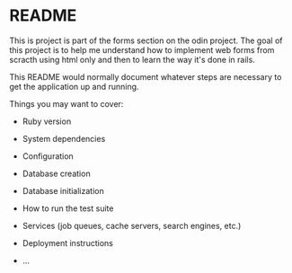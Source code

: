 # README
This is project is part of the forms section on the odin project. The goal of this project is to help me understand how to implement web forms from scracth using html only and then to learn the way it's done in rails.

This README would normally document whatever steps are necessary to get the
application up and running.

Things you may want to cover:

* Ruby version

* System dependencies

* Configuration

* Database creation

* Database initialization

* How to run the test suite

* Services (job queues, cache servers, search engines, etc.)

* Deployment instructions

* ...
